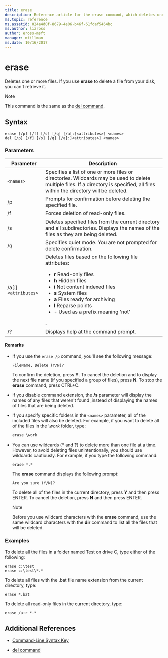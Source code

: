 ```yaml
---
title: erase
description: Reference article for the erase command, which deletes one or more files.
ms.topic: reference
ms.assetid: 024a4d0f-8679-4e06-b46f-61fdaf5464bc
ms.author: lizross
author: eross-msft
manager: mtillman
ms.date: 10/16/2017
---
```


# erase

Deletes one or more files. If you use **erase** to delete a file from your disk, you can't retrieve it.

> [!NOTE]
> This command is the same as the [del command](del.md).


## Syntax

```
erase [/p] [/f] [/s] [/q] [/a[:]<attributes>] <names>
del [/p] [/f] [/s] [/q] [/a[:]<attributes>] <names>
```

### Parameters

| Parameter | Description |
| --------- | ----------- |
| `<names>` | Specifies a list of one or more files or directories. Wildcards may be used to delete multiple files. If a directory is specified, all files within the directory will be deleted. |
| /p | Prompts for confirmation before deleting the specified file. |
| /f | Forces deletion of read-only files. |
| /s | Deletes specified files from the current directory and all subdirectories. Displays the names of the files as they are being deleted. |
| /q | Specifies quiet mode. You are not prompted for delete confirmation. |
| /a[:]`<attributes>` | Deletes files based on the following file attributes:<ul><li>**r** Read-only files</li><li>**h** Hidden files</li><li>**i** Not content indexed files</li><li>**s** System files</li><li>**a** Files ready for archiving</li><li>**l** Reparse points</li><li>**-** Used as a prefix meaning 'not'</li></ul>. |
| /? | Displays help at the command prompt. |

#### Remarks

- If you use the `erase /p` command, you'll see the following message:

    `FileName, Delete (Y/N)?`

    To confirm the deletion, press **Y**. To cancel the deletion and to display the next file name (if you specified a group of files), press **N**. To stop the **erase** command, press CTRL+C.

- If you disable command extension, the **/s** parameter will display the names of any files that weren't found ,instead of displaying the names of files that are being deleted.

- If you specify specific folders in the `<names>` parameter, all of the included files will also be deleted. For example, if you want to delete all of the files in the *\work* folder, type:

  ```
  erase \work
  ```

- You can use wildcards (**&#42;** and **?**) to delete more than one file at a time. However, to avoid deleting files unintentionally, you should use wildcards cautiously. For example, if you type the following command:

  ```
  erase *.*
  ```

  The **erase** command displays the following prompt:

  `Are you sure (Y/N)?`

  To delete all of the files in the current directory, press **Y** and then press ENTER. To cancel the deletion, press **N** and then press ENTER.

  > [!NOTE]
  > Before you use wildcard characters with the **erase** command, use the same wildcard characters with the **dir** command to list all the files that will be deleted.

### Examples

To delete all the files in a folder named Test on drive C, type either of the following:

```
erase c:\test
erase c:\test\*.*
```

To delete all files with the .bat file name extension from the current directory, type:

```
erase *.bat
```

To delete all read-only files in the current directory, type:

```
erase /a:r *.*
```

## Additional References

- [Command-Line Syntax Key](command-line-syntax-key.md)

- [del command](del.md)